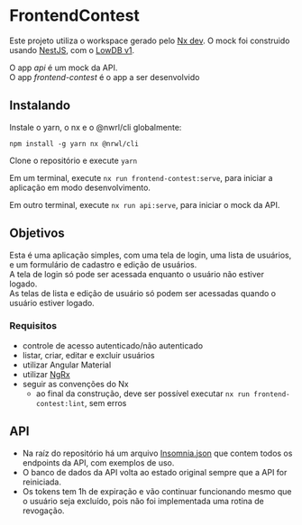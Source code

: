 # FrontendContest

Este projeto utiliza o workspace gerado pelo [Nx dev](https://nx.dev/). O mock foi construido
usando [NestJS](https://nestjs.com/), com o [LowDB v1](https://github.com/typicode/lowdb/tree/v1.0.0).

O app *api* é um mock da API.  
O app *frontend-contest* é o app a ser desenvolvido

## Instalando

Instale o yarn, o nx e o @nwrl/cli globalmente:

`npm install -g yarn nx @nrwl/cli`

Clone o repositório e execute `yarn`

Em um terminal, execute `nx run frontend-contest:serve`, para iniciar a aplicação em modo
desenvolvimento.

Em outro terminal, execute `nx run api:serve`, para iniciar o mock da API.

## Objetivos

Esta é uma aplicação simples, com uma tela de login, uma lista de usuários, e um formulário de cadastro e edição de
usuários.  
A tela de login só pode ser acessada enquanto o usuário não estiver logado.  
As telas de lista e edição de usuário só podem ser acessadas quando o usuário estiver logado.

### Requisitos

* controle de acesso autenticado/não autenticado
* listar, criar, editar e excluir usuários
* utilizar Angular Material
* utilizar [NgRx](https://ngrx.io/guide/store/walkthrough)
* seguir as convenções do Nx
  * ao final da construção, deve ser possível executar `nx run frontend-contest:lint`, sem erros

## API

* Na raíz do repositório há um
  arquivo [Insomnia.json](https://github.com/cguilhermef/frontend-contest-2022-b/blob/main/Insomnia.json) que contem
  todos os endpoints da API, com exemplos de uso.
* O banco de dados da API volta ao estado original sempre que a API for reiniciada.
* Os tokens tem 1h de expiração e vão continuar funcionando mesmo que o usuário seja excluído, pois não foi implementada
  uma rotina de revogação.

